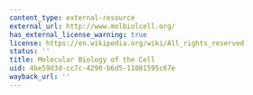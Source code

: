 ```yaml
---
content_type: external-resource
external_url: http://www.molbiolcell.org/
has_external_license_warning: true
license: https://en.wikipedia.org/wiki/All_rights_reserved
status: ''
title: Molecular Biology of the Cell
uid: 4be59d3d-cc7c-4290-b6d5-11081595c67e
wayback_url: ''
---
```


